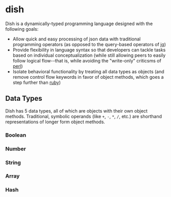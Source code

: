 # dish
Dish is a dynamically-typed programming language designed with the following goals:

* Allow quick and easy processing of json data with traditional programming operators (as opposed to the query-based operators of [jq](https://github.com/stedolan/jq/wiki/jq-Language-Description))
* Provide flexibility in language syntax so that developers can tackle tasks based on individual conceptualization (while still allowing peers to easily follow logical flow--that is, while avoiding the "write-only" criticsms of [perl](https://github.com/Perl/perl5))
* Isolate behavioral functionality by treating all data types as objects (and remove control flow keywords in favor of object methods, which goes a step further than [ruby](https://github.com/ruby/ruby))

## Data Types
Dish has 5 data types, all of which are objects with their own object methods. Traditional, symbolic operands (like `+`, `-`, `*`, `/`, etc.) are shorthand representations of longer form object methods. 

### Boolean

### Number

### String

### Array

### Hash
